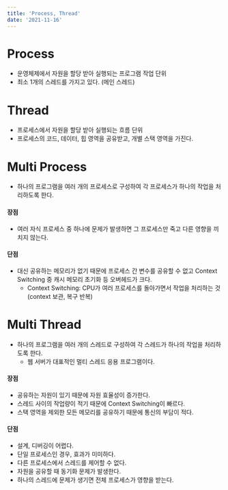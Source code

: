 ```yaml
---
title: 'Process, Thread'
date: '2021-11-16'
---
```


# Process

- 운영체제에서 자원을 할당 받아 실행되는 프로그램 작업 단위
- 최소 1개의 스레드를 가지고 있다. (메인 스레드)

# Thread

- 프로세스에서 자원을 할당 받아 실행되는 흐름 단위
- 프로세스의 코드, 데이터, 힙 영역을 공유받고, 개별 스택 영역을 가진다.

# Multi Process

- 하나의 프로그램을 여러 개의 프로세스로 구성하여 각 프로세스가 하나의 작업을 처리하도록 한다.

#### 장점

- 여러 자식 프로세스 중 하나에 문제가 발생하면 그 프로세스만 죽고 다른 영향을 끼치지 않는다.

#### 단점

- 대신 공유하는 메모리가 없기 때문에 프로세스 간 변수를 공유할 수 없고 Context Switching 중 캐시 메모리 초기화 등 오버헤드가 크다.
  - Context Switching: CPU가 여러 프로세스를 돌아가면서 작업을 처리하는 것 (context 보관, 복구 반복)

# Multi Thread

- 하나의 프로그램을 여러 개의 스레드로 구성하여 각 스레드가 하나의 작업을 처리하도록 한다.
  - 웹 서버가 대표적인 멀티 스레드 응용 프로그램이다.

#### 장점

- 공유하는 자원이 있기 때문에 자원 효율성이 증가한다.
- 스레드 사이의 작업량이 적기 때문에 Context Switching이 빠르다.
- 스택 영역을 제외한 모든 메모리를 공유하기 때문에 통신의 부담이 적다.

#### 단점

- 설계, 디버깅이 어렵다.
- 단일 프로세스인 경우, 효과가 미미하다.
- 다른 프로세스에서 스레드를 제어할 수 없다.
- 자원을 공유할 때 동기화 문제가 발생한다.
- 하나의 스레드에 문제가 생기면 전체 프로세스가 영향을 받는다.
